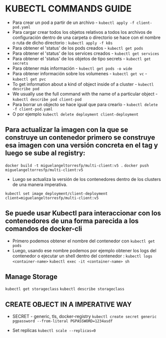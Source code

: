 # KUBECTL COMMANDS GUIDE

* Para crear un pod a partir de un archivo - `kubectl apply -f client-pod.yaml`
* Para cargar crear todos los objetos relativos a todos los archivos de configuración dentro de una carpeta o directorio se hace con el nombre o ruta de dicho directorio : `kubectl apply -f k8s`
* Para obtener el 'status' de los pods creados - `kubectl get pods`
* Para obtener el 'status' de los services creados - `kubectl get services`
* Para obtener el 'status' de los objetos de tipo secrets - `kubectl get secrets`
* Para obtener más información - `kubectl get pods -o wide`
* Para obtener información sobre los volumenes - `kubectl get vc` - `kubectl get pvc`
* To get information about a kind of object inside of a cluster - `kubectl describe pod`
* We usually use the full command with the name of a particular object - `kubectl describe pod client-pod`
* Para borrar un objecto se hace igual que para crearlo - `kubectl delete -f client-pod.yaml`
* O por ejemplo `kubectl delete deployment client-deployment`

## Para actualizar la imagen con la que se construye un contenedor primero se construye esa imagen con una versión concreta en el tag y luego se sube al registry:

`docker build -t miguelangeltorresfp/multi-client:v5 .`
`docker push miguelangeltorresfp/multi-client:v5`

* Luego se actualiza la versión de los contenedores dentro de los clusters de una manera imperativa.

`kubectl set image deployment/client-deployment client=miguelangeltorresfp/multi-client:v5`

## Se puede usar Kubectl para interaccionar con los contenedores de una forma parecida a los comandos de docker-cli

* Primero podemos obtener el nombre del contenedor con `kubectl get pods`
* Luego, usando ese nombre podemos por ejemplo obtener los logs del contenedor o ejecutar un shell dentro del contenedor :
    `kubectl logs <container-name>`
    `kubectl exec -it <container-name> sh`

## Manage Storage

`kubectl get storageclass`
`kubectl describe storageclass`

## CREATE OBJECT IN A IMPERATIVE WAY

* SECRET - generic, tls, docker-registry
`kubectl create secret generic pgpassword --from-literal PGPASSWORD=1234asdf`

* Set replicas
`kubectl scale --replicas=0`